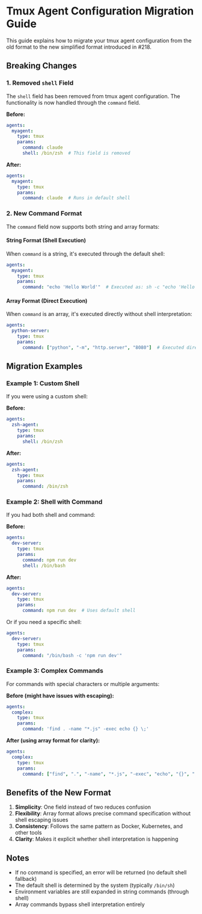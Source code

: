 # Tmux Agent Configuration Migration Guide

This guide explains how to migrate your tmux agent configuration from the old format to the new simplified format introduced in #218.

## Breaking Changes

### 1. Removed `shell` Field

The `shell` field has been removed from tmux agent configuration. The functionality is now handled through the `command` field.

**Before:**

```yaml
agents:
  myagent:
    type: tmux
    params:
      command: claude
      shell: /bin/zsh  # This field is removed
```

**After:**

```yaml
agents:
  myagent:
    type: tmux
    params:
      command: claude  # Runs in default shell
```

### 2. New Command Format

The `command` field now supports both string and array formats:

#### String Format (Shell Execution)

When `command` is a string, it's executed through the default shell:

```yaml
agents:
  myagent:
    type: tmux
    params:
      command: "echo 'Hello World'"  # Executed as: sh -c "echo 'Hello World'"
```

#### Array Format (Direct Execution)

When `command` is an array, it's executed directly without shell interpretation:

```yaml
agents:
  python-server:
    type: tmux
    params:
      command: ["python", "-m", "http.server", "8080"]  # Executed directly
```

## Migration Examples

### Example 1: Custom Shell

If you were using a custom shell:

**Before:**

```yaml
agents:
  zsh-agent:
    type: tmux
    params:
      shell: /bin/zsh
```

**After:**

```yaml
agents:
  zsh-agent:
    type: tmux
    params:
      command: /bin/zsh
```

### Example 2: Shell with Command

If you had both shell and command:

**Before:**

```yaml
agents:
  dev-server:
    type: tmux
    params:
      command: npm run dev
      shell: /bin/bash
```

**After:**

```yaml
agents:
  dev-server:
    type: tmux
    params:
      command: npm run dev  # Uses default shell
```

Or if you need a specific shell:

```yaml
agents:
  dev-server:
    type: tmux
    params:
      command: "/bin/bash -c 'npm run dev'"
```

### Example 3: Complex Commands

For commands with special characters or multiple arguments:

**Before (might have issues with escaping):**

```yaml
agents:
  complex:
    type: tmux
    params:
      command: 'find . -name "*.js" -exec echo {} \;'
```

**After (using array format for clarity):**

```yaml
agents:
  complex:
    type: tmux
    params:
      command: ["find", ".", "-name", "*.js", "-exec", "echo", "{}", ";"]
```

## Benefits of the New Format

1. **Simplicity**: One field instead of two reduces confusion
2. **Flexibility**: Array format allows precise command specification without shell escaping issues
3. **Consistency**: Follows the same pattern as Docker, Kubernetes, and other tools
4. **Clarity**: Makes it explicit whether shell interpretation is happening

## Notes

- If no command is specified, an error will be returned (no default shell fallback)
- The default shell is determined by the system (typically `/bin/sh`)
- Environment variables are still expanded in string commands (through shell)
- Array commands bypass shell interpretation entirely
